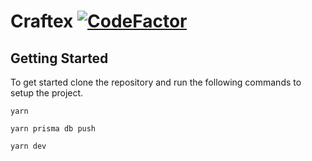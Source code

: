 # Craftex [![CodeFactor](https://www.codefactor.io/repository/github/zertex-labs/craftex/badge/main)](https://www.codefactor.io/repository/github/zertex-labs/craftex/overview/main)

<h2>Getting Started</h2>

To get started clone the repository and run the following commands to setup the project.

```yarn
yarn
```

```yarn
yarn prisma db push
```

```yarn
yarn dev
```
